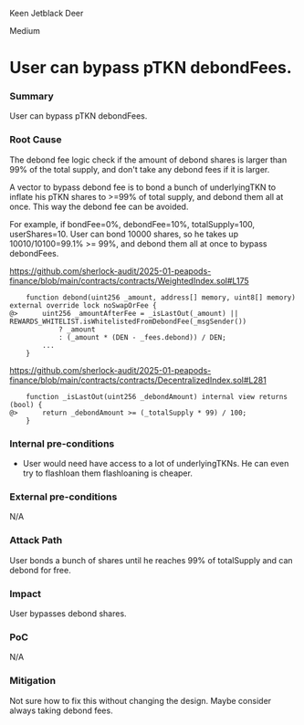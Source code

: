Keen Jetblack Deer

Medium

# User can bypass pTKN debondFees.


### Summary

User can bypass pTKN debondFees.

### Root Cause

The debond fee logic check if the amount of debond shares is larger than 99% of the total supply, and don't take any debond fees if it is larger.

A vector to bypass debond fee is to bond a bunch of underlyingTKN to inflate his pTKN shares to >=99% of total supply, and debond them all at once. This way the debond fee can be avoided.

For example, if bondFee=0%, debondFee=10%, totalSupply=100, userShares=10. User can bond 10000 shares, so he takes up 10010/10100=99.1% >= 99%, and debond them all at once to bypass debondFees.

https://github.com/sherlock-audit/2025-01-peapods-finance/blob/main/contracts/contracts/WeightedIndex.sol#L175

```solidity
    function debond(uint256 _amount, address[] memory, uint8[] memory) external override lock noSwapOrFee {
@>      uint256 _amountAfterFee = _isLastOut(_amount) || REWARDS_WHITELIST.isWhitelistedFromDebondFee(_msgSender())
            ? _amount
            : (_amount * (DEN - _fees.debond)) / DEN;
        ...
    }
```

https://github.com/sherlock-audit/2025-01-peapods-finance/blob/main/contracts/contracts/DecentralizedIndex.sol#L281

```solidity
    function _isLastOut(uint256 _debondAmount) internal view returns (bool) {
@>      return _debondAmount >= (_totalSupply * 99) / 100;
    }
```

### Internal pre-conditions

- User would need have access to a lot of underlyingTKNs. He can even try to flashloan them flashloaning is cheaper.

### External pre-conditions

N/A

### Attack Path

User bonds a bunch of shares until he reaches 99% of totalSupply and can debond for free.

### Impact

User bypasses debond shares.

### PoC

N/A

### Mitigation

Not sure how to fix this without changing the design. Maybe consider always taking debond fees.